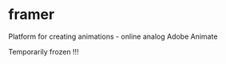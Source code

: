 # framer
Platform for creating animations - online analog Adobe Animate

Temporarily frozen !!!




